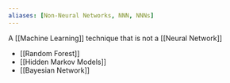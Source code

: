 ```yaml
---
aliases: [Non-Neural Networks, NNN, NNNs]
---
```


A [[Machine Learning]] technique that is not a [[Neural Network]]

- [[Random Forest]]
- [[Hidden Markov Models]]
- [[Bayesian Network]]
